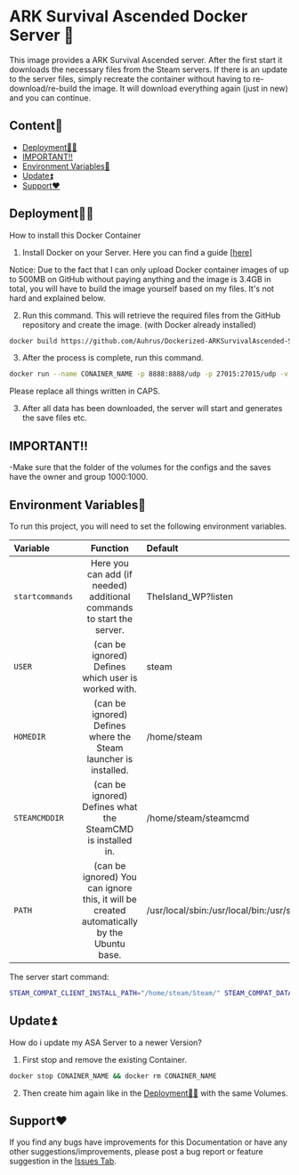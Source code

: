 # ARK Survival Ascended Docker Server 🦕

This image provides a ARK Survival Ascended server. After the first start it downloads the necessary files from the Steam servers. If there is an update to the server files, simply recreate the container without having to re-download/re-build the image. It will download everything again (just in new) and you can continue.
## Content🧾

* [Deployment👩‍💻](https://github.com/Auhrus/Dockerized-ARKSurvivalAscended-Server?tab=readme-ov-file#deployment)
* [IMPORTANT‼️](https://github.com/Auhrus/Dockerized-ARKSurvivalAscended-Server?tab=readme-ov-file#important%EF%B8%8F)
* [Environment Variables🔢](https://github.com/Auhrus/Dockerized-ARKSurvivalAscended-Server?tab=readme-ov-file#environment-variables)
* [Update⏫](https://github.com/Auhrus/Dockerized-ARKSurvivalAscended-Server?tab=readme-ov-file#update)
* [Support❤️](https://github.com/Auhrus/Dockerized-ARKSurvivalAscended-Server?tab=readme-ov-file#support%EF%B8%8F)

## Deployment👩‍💻

How to install this Docker Container

1. Install Docker on your Server. Here you can find a guide [[here]](https://duckduckgo.com/?t=ffab&q=How+to+install+Docker+on+Ubuntu)

Notice: Due to the fact that I can only upload Docker container images of up to 500MB on GitHub without paying anything and the image is 3.4GB in total, you will have to build the image yourself based on my files. It's not hard and explained below.

2. Run this command. This will retrieve the required files from the GitHub repository and create the image. (with Docker already installed)
```bash
docker build https://github.com/Auhrus/Dockerized-ARKSurvivalAscended-Server.git#main -t ghcr.io/auhrus/ark-ascended-server:latest
```
3. After the process is complete, run this command.
```bash
docker run --name CONAINER_NAME -p 8888:8888/udp -p 27015:27015/udp -v VOLUME_NAME:/home/steam/Steam/steamapps/common/ARK Survival Ascended Dedicated Server/ShooterGame/Saved ghcr.io/auhrus/ark-ascended-server:latest
```
Please replace all things written in CAPS.

3. After all data has been downloaded, the server will start and generates the save files etc.


## IMPORTANT‼️
-Make sure that the folder of the volumes for the configs and the saves have the owner and group 1000:1000.


## Environment Variables🔢

To run this project, you will need to set the following environment variables.

| Variable      | Function      | Default |
|:------------- |:-------------:|:-------------|
| `startcommands`       |Here you can add (if needed) additional commands to start the server.|TheIsland_WP?listen|
| `USER`       |(can be ignored) Defines which user is worked with.|steam|
| `HOMEDIR`       |(can be ignored) Defines where the Steam launcher is installed.|/home/steam|
| `STEAMCMDDIR`       |(can be ignored) Defines what the SteamCMD is installed in.|/home/steam/steamcmd|
| `PATH`       |(can be ignored) You can ignore this, it will be created automatically by the Ubuntu base.|/usr/local/sbin:/usr/local/bin:/usr/sbin:/usr/bin:/sbin:/bin|

The server start command:
```bash
STEAM_COMPAT_CLIENT_INSTALL_PATH="/home/steam/Steam/" STEAM_COMPAT_DATA_PATH="/home/steam/Steam/steamapps/compatdata/2430930" "/home/steam/Steam/compatibilitytools.d/GE-Proton8-21/proton" run "/home/steam/Steam/steamapps/common/ARK Survival Ascended Dedicated Server\ShooterGame\Binaries\Win64\ArkAscendedServer.exe" $startcommands
```


## Update⏫

How do i update my ASA Server to a newer Version?

1. First stop and remove the existing Container.
```bash
docker stop CONAINER_NAME && docker rm CONAINER_NAME
```
2. Then create him again like in the [Deployment👩‍💻](https://github.com/Auhrus/Dockerized-ARKSurvivalAscended-Server?tab=readme-ov-file#deployment) with the same Volumes.

## Support❤️

If you find any bugs have improvements for this Documentation or have any other suggestions/improvements, please post a bug report or feature suggestion in the 
[Issues Tab](https://github.com/Auhrus/Dockerized-ARKSurvivalAscended-Server/issues).
